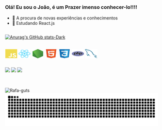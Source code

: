 ##
### Olá! Eu sou o João, é um Prazer imenso conhecer-lo‼‼
- 🔎 A procura de novas experiências e conhecimentos
- 🌱 Estudando React.js
##
[![Anurag's GitHub stats-Dark](https://github-readme-stats.vercel.app/api?username=JoaoFabricioMoyaAlves\&show_icons=true\&theme=dark#gh-dark-mode-only)](https://github.com/anuraghazra/github-readme-stats#responsive-card-theme#gh-dark-mode-only)

<div style="display: inline_block"><br>
  <img align="center" alt="Rafa-Js" height="30" width="40" src="https://raw.githubusercontent.com/devicons/devicon/master/icons/javascript/javascript-plain.svg">
   <img align="center" alt="Rafa-HTML" height="30" width="40" src="https://raw.githubusercontent.com/devicons/devicon/master/icons/react/react-original.svg">
   <img align="center" alt="Rafa-HTML" height="30" width="40" src="https://raw.githubusercontent.com/devicons/devicon/master/icons/nodejs/nodejs-original.svg">
  <img align="center" alt="Rafa-HTML" height="30" width="40" src="https://raw.githubusercontent.com/devicons/devicon/master/icons/html5/html5-original.svg">
  <img align="center" alt="Rafa-CSS" height="30" width="40" src="https://raw.githubusercontent.com/devicons/devicon/master/icons/css3/css3-original.svg">
  <img align="center" alt="Rafa-Php" height="30" width="40" src="https://raw.githubusercontent.com/devicons/devicon/master/icons/php/php-original.svg">
  <img align="center" alt="Rafa-MySql" height="30" width="40" src="https://raw.githubusercontent.com/devicons/devicon/master/icons/mysql/mysql-original.svg">
  
</div>

##
<div> 
  <a href="https://instagram.com/joaof.js" target="_blank"><img src="https://img.shields.io/badge/-Instagram-%23E4405F?style=for-the-badge&logo=instagram&logoColor=white" target="_blank"></a>
  <a href = "mailto:joaofabriciomoyaalvesoficial@gmail.com"><img src="https://img.shields.io/badge/-Gmail-%23333?style=for-the-badge&logo=gmail&logoColor=white" target="_blank"></a>
  <a href="https://www.linkedin.com/in/joão-fabrício-moya-alves-44377529b/" target="_blank"><img src="https://img.shields.io/badge/-LinkedIn-%230077B5?style=for-the-badge&logo=linkedin&logoColor=white" target="_blank"></a> 
  
</div>


##

<div style="display: inline_block"><br>
 
  <img align="center" alt="Rafa-guts"  src="https://media.discordapp.net/attachments/816990627102588959/1205307502074269736/cb9dd263099adac75b965e94d15b06b4.gif?ex=65d7e516&is=65c57016&hm=6d225c06a56380082c3be987ed7c70c5b382ce5a581bb3ed06143429b33529ae&=">
</div>

<picture>
  <source media="(prefers-color-scheme: dark)" srcset="https://raw.githubusercontent.com/JoaoFabricioMoyaAlves/JoaoFabricioMoyaAlves/output/github-contribution-grid-snake-dark.svg">
  <source media="(prefers-color-scheme: light)" srcset="https://raw.githubusercontent.com/JoaoFabricioMoyaAlves/JoaoFabricioMoyaAlves/output/github-contribution-grid-snake.svg">
  <img alt="github contribution grid snake animation" src="https://raw.githubusercontent.com/JoaoFabricioMoyaAlves/JoaoFabricioMoyaAlves/output/github-contribution-grid-snake.svg">
</picture>


##


